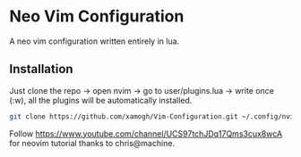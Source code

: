 # Neo Vim Configuration

A neo vim configuration written entirely in lua.
## Installation

Just clone the repo -> open nvim -> go to user/plugins.lua -> write once (:w), all the plugins will be automatically installed.

```bash
git clone https://github.com/xamogh/Vim-Configuration.git ~/.config/nvim

```

Follow https://www.youtube.com/channel/UCS97tchJDq17Qms3cux8wcA for  neovim tutorial thanks to chris@machine.
